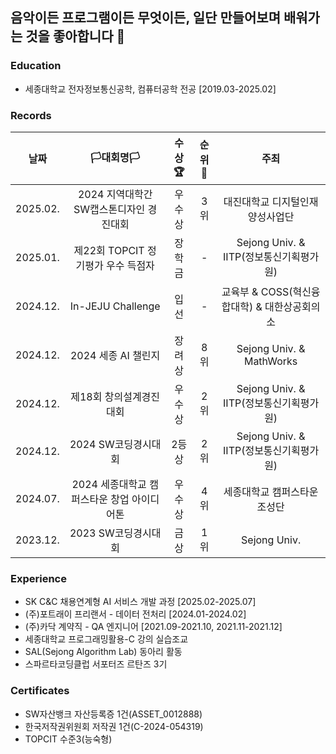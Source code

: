 ## 음악이든 프로그램이든 무엇이든, 일단 만들어보며 배워가는 것을 좋아합니다 🔨

### Education
- 세종대학교 전자정보통신공학, 컴퓨터공학 전공 [2019.03-2025.02]

### Records
|**날짜**|**🏳대회명🏳**|**수상🏆**|**순위🥇**|**주최**|
|:--:|:--:|:--:|:--:|:--:|
|2025.02.|2024 지역대학간 SW캡스톤디자인 경진대회|우수상|3위|대진대학교 디지털인재양성사업단|
|2025.01.|제22회 TOPCIT 정기평가 우수 득점자|장학금|-|Sejong Univ. & IITP(정보통신기획평가원)|
|2024.12.|In-JEJU Challenge|입선|-|교육부 & COSS(혁신융합대학) & 대한상공회의소|
|2024.12.|2024 세종 AI 챌린지|장려상|8위|Sejong Univ. & MathWorks|
|2024.12.|제18회 창의설계경진대회|우수상|2위|Sejong Univ. & IITP(정보통신기획평가원)|
|2024.12.|2024 SW코딩경시대회|2등상|2위|Sejong Univ. & IITP(정보통신기획평가원)|
|2024.07.|2024 세종대학교 캠퍼스타운 창업 아이디어톤|우수상|4위|세종대학교 캠퍼스타운조성단|
|2023.12.|2023 SW코딩경시대회|금상|1위|Sejong Univ.|

### Experience
- SK C&C 채용연계형 AI 서비스 개발 과정 [2025.02-2025.07]
- (주)포트래이 프리랜서 - 데이터 전처리 [2024.01-2024.02]
- (주)카닥 계약직 - QA 엔지니어 [2021.09-2021.10, 2021.11-2021.12]
- 세종대학교 프로그래밍활용-C 강의 실습조교
- SAL(Sejong Algorithm Lab) 동아리 활동
- 스파르타코딩클럽 서포터즈 르탄즈 3기
  
### Certificates
- SW자산뱅크 자산등록증 1건(ASSET_0012888)
- 한국저작권위원회 저작권 1건(C-2024-054319)
- TOPCIT 수준3(능숙형)


